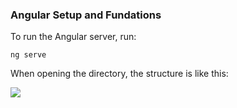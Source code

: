 ### Angular Setup and Fundations

To run the Angular server, run:
```
ng serve
```

When opening the directory, the structure is like this:

![](../pictures/Structure.png)
